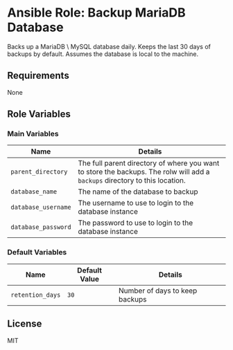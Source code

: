 # Ansible Role: Backup MariaDB Database

Backs up a MariaDB \ MySQL database daily.  Keeps the last 30 days of backups by default. Assumes the database is local to the machine.

## Requirements

None

## Role Variables

### Main Variables

| Name | Details |
| --- | --- |
| `parent_directory` | The full parent directory of where you want to store the backups. The rolw will add a `backups` directory to this location. |
| `database_name` | The name of the database to backup |
| `database_username` | The username to use to login to the database instance |
| `database_password` | The password to use to login to the database instance |

### Default Variables

| Name | Default Value | Details |
| --- | --- | --- |
| `retention_days` | `30` | Number of days to keep backups |

## License

MIT
